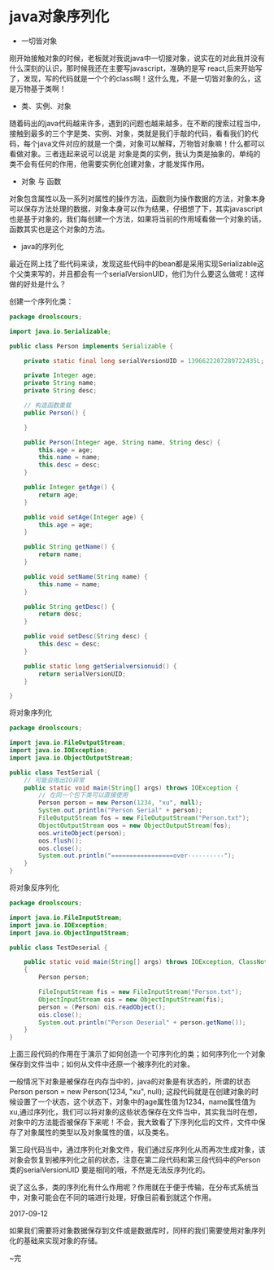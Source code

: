 # java对象序列化

* 一切皆对象

刚开始接触对象的时候，老板就对我说java中一切接对象，说实在的对此我并没有什么深刻的认识，那时候我还在主要写javascript，准确的是写 react,后来开始写了，发现，写的代码就是一个个的class啊！这什么鬼，不是一切皆对象的么，这是万物基于类啊！

* 类、实例、对象

随着码出的java代码越来许多，遇到的问题也越来越多，在不断的搜索过程当中，接触到最多的三个字是类、实例、对象，类就是我们手敲的代码，看看我们的代码，每个java文件对应的就是一个类，对象可以解释，万物皆对象嘛！什么都可以看做对象。三者连起来说可以说是 对象是类的实例，我认为类是抽象的，单纯的类不会有任何的作用，他需要实例化创建对象，才能发挥作用。

* 对象 与 函数

对象包含属性以及一系列对属性的操作方法，函数则为操作数据的方法，对象本身可以保存方法处理的数据，对象本身可以作为结果，仔细想了下，其实javascript也是基于对象的，我们每创建一个方法，如果将当前的作用域看做一个对象的话，函数其实也是这个对象的方法。

* java的序列化

最近在网上找了些代码来读，发现这些代码中的bean都是采用实现Serializable这个父类来写的，并且都会有一个serialVersionUID，他们为什么要这么做呢！这样做的好处是什么？

创建一个序列化类：

```java
package droolscours;

import java.io.Serializable;

public class Person implements Serializable {

    private static final long serialVersionUID = 1396622207289722435L;

    private Integer age;
    private String name;
    private String desc;

    // 构造函数重载
    public Person() {

    }

    public Person(Integer age, String name, String desc) {
        this.age = age;
        this.name = name;
        this.desc = desc;
    }

    public Integer getAge() {
        return age;
    }

    public void setAge(Integer age) {
        this.age = age;
    }

    public String getName() {
        return name;
    }

    public void setName(String name) {
        this.name = name;
    }

    public String getDesc() {
        return desc;
    }

    public void setDesc(String desc) {
        this.desc = desc;
    }

    public static long getSerialversionuid() {
        return serialVersionUID;
    }

}
```

将对象序列化

```java
package droolscours;

import java.io.FileOutputStream;
import java.io.IOException;
import java.io.ObjectOutputStream;

public class TestSerial {
    // 可能会抛出IO异常
    public static void main(String[] args) throws IOException {
        // 在同一个包下类可以直接使用
        Person person = new Person(1234, "xu", null);
        System.out.println("Person Serial" + person);
        FileOutputStream fos = new FileOutputStream("Person.txt");
        ObjectOutputStream oos = new ObjectOutputStream(fos);
        oos.writeObject(person);
        oos.flush();
        oos.close();
        System.out.println("=================over----------");
    }
}
```

将对象反序列化

```java
package droolscours;

import java.io.FileInputStream;
import java.io.IOException;
import java.io.ObjectInputStream;

public class TestDeserial {

    public static void main(String[] args) throws IOException, ClassNotFoundException
    {
        Person person;

        FileInputStream fis = new FileInputStream("Person.txt");
        ObjectInputStream ois = new ObjectInputStream(fis);
        person = (Person) ois.readObject();
        ois.close();
        System.out.println("Person Deserial" + person.getName());
    }
}
```

上面三段代码的作用在于演示了如何创造一个可序列化的类；如何序列化一个对象保存到文件当中；如何从文件中还原一个被序列化的对象。

一般情况下对象是被保存在内存当中的，java的对象是有状态的，所谓的状态Person person = new Person\(1234, "xu", null\); 这段代码就是在创建对象的时候设置了一个状态，这个状态下，对象中的age属性值为1234，name属性值为xu,通过序列化，我们可以将对象的这些状态保存在文件当中，其实我当时在想，对象中的方法能否被保存下来呢！不会，我大致看了下序列化后的文件，文件中保存了对象属性的类型以及对象属性的值，以及类名。

第三段代码当中，通过序列化对象文件，我们通过反序列化从而再次生成对象，该对象会恢复到被序列化之前的状态，注意在第二段代码和第三段代码中的Person类的serialVersionUID 要是相同的哦，不然是无法反序列化的。

说了这么多，类的序列化有什么作用呢？作用就在于便于传输，在分布式系统当中，对象可能会在不同的端进行处理，好像目前看到就这个作用。

2017-09-12

如果我们需要将对象数据保存到文件或是数据库时，同样的我们需要使用对象序列化的基础来实现对象的存储。

~完

